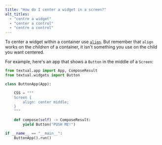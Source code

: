 ```yaml
---
title: "How do I center a widget in a screen?"
alt_titles:
  - "centre a widget"
  - "center a control"
  - "centre a control"
---
```


To center a widget within a container use
[`align`](https://textual.textualize.io/styles/align/). But remember that
`align` works on the *children* of a container, it isn't something you use
on the child you want centered.

For example, here's an app that shows a `Button` in the middle of a
`Screen`:

```python
from textual.app import App, ComposeResult
from textual.widgets import Button

class ButtonApp(App):

    CSS = """
    Screen {
        align: center middle;
    }
    """

    def compose(self) -> ComposeResult:
        yield Button("PUSH ME!")

if __name__ == "__main__":
    ButtonApp().run()
```

